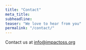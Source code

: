 ```yaml
---
title: "Contact"
meta_title:
subheadline:
teaser: "We love to hear from you"
permalink: "/contact/"
---
```



Contact us at [info@impactoss.org](mailto:info@impactoss.org)
